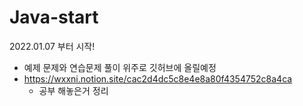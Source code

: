 # Java-start

2022.01.07 부터 시작!

- 예제 문제와 연습문제 풀이 위주로 깃허브에 올릴예정
- https://wxxni.notion.site/cac2d4dc5c8e4e8a80f4354752c8a4ca 
  - 공부 해놓은거 정리
